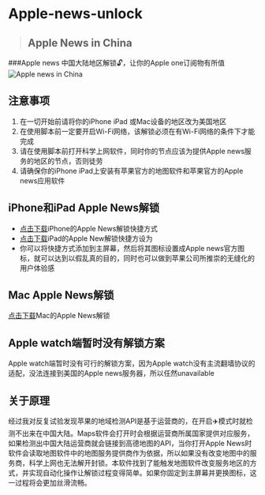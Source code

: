# Apple-news-unlock
> ## Apple News in China
###Apple news 中国大陆地区解锁🔓，让你的Apple one订阅物有所值
![Apple news in China](https://media.idownloadblog.com/wp-content/uploads/2022/01/Apple-News-iPhone-Mac-Apple-Watch.jpg)
## 注意事项
1. 在一切开始前请将你的iPhone iPad 或Mac设备的地区改为美国地区
2. 在使用脚本前一定要开启Wi-Fi网络，该解锁必须在有Wi-Fi网络的条件下才能完成
3. 请在使用脚本前打开科学上网软件，同时你的节点应该为提供Apple news服务的地区的节点，否则徒劳
4. 请确保你的iPhone iPad上安装有苹果官方的地图软件和苹果官方的Apple news应用软件
## iPhone和iPad Apple News解锁
- [点击下载](https://www.icloud.com/shortcuts/29cb8fdee87545f4953f61c4aafd7dee)iPhone的Apple News解锁快捷方式
- [点击下载](https://www.icloud.com/shortcuts/d5177ac4b61e4d9f8de08a792643e188)iPad的Apple New解锁快捷方设为
- 你可以将快捷方式添加到主屏幕，然后将其图标设置成Apple news官方图标，就可以达到以假乱真的目的，同时也可以做到苹果公司所推崇的无缝化的用户体验感
## Mac Apple News解锁
[点击下载](https://www.icloud.com/shortcuts/5942afcf23a449ba8039f86598330c29)Mac的Apple News解锁
## Apple watch端暂时没有解锁方案
Apple watch端暂时没有可行的解锁方案，因为Apple watch没有主流翻墙协议的适配，没法连接到美国的Apple news服务器，所以任然unavailable
## 关于原理
经过我对反复试验发现苹果的地域检测API是基于运营商的，在开启✈️模式时就检测不出来在中国大陆。Maps软件会打开时会根据运营商所属国家提供对应服务，如果检测出中国大陆运营商就会链接到高德地图的API，当你打开Apple News时软件会读取地图软件中的地图服务提供商作为依据，所以如果没有改变地图中的服务商，科学上网也无法解开封锁。本软件找到了能触发地图软件改变服务地区的方式，并实现自动化操作让解锁过程变得简单。如果你固定到主屏幕并更换图标，这一过程将会更加丝滑流畅。
